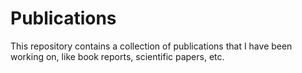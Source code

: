 # Publications
This repository contains a collection of publications that I have been working on, like book reports, scientific papers, etc.
